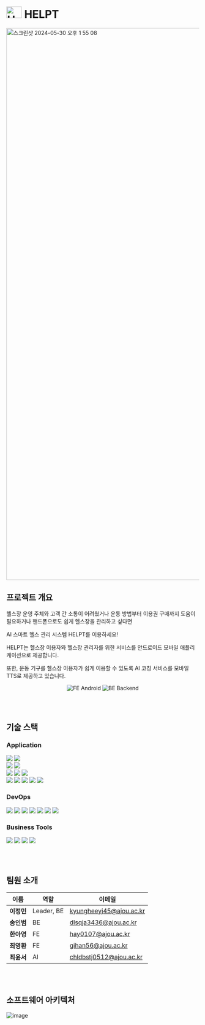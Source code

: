 # <img src="https://github.com/Ajou-Capston-09-HELPT/.github/assets/48830509/76963a33-aac7-48b2-8b82-ae0ee5e308b1" alt="HELPT Logo" width="40" height="30"> HELPT

<img width="1438" alt="스크린샷 2024-05-30 오후 1 55 08" src="https://github.com/Ajou-Capston-09-HELPT/.github/assets/48830509/da8223d0-d85c-4ac9-b5c7-3ae577a0422d">

## 프로젝트 개요
헬스장 운영 주체와 고객 간 소통이 어려웠거나
운동 방법부터 이용권 구매까지 도움이 필요하거나
핸드폰으로도 쉽게 헬스장을 관리하고 싶다면

AI 스마트 헬스 관리 시스템 HELPT를 이용하세요!

HELPT는 헬스장 이용자와 헬스장 관리자를 위한 서비스를
안드로이드 모바일 애플리케이션으로 제공합니다.

또한, 운동 기구를 헬스장 이용자가 쉽게 이용할 수 있도록
AI 코칭 서비스를 모바일 TTS로 제공하고 있습니다.

<p align="center">
  <a href="https://github.com/Ajou-Capston-09-HELPT/Android" style="text-decoration:none;">
    <img src="https://img.shields.io/badge/FE-Android-blue?style=for-the-badge" alt="FE Android">
  </a>
  <a href="https://github.com/Ajou-Capston-09-HELPT/Backend" style="text-decoration:none;">
    <img src="https://img.shields.io/badge/BE-Backend-green?style=for-the-badge" alt="BE Backend">
  </a>
</p>

<br><br>

## 기술 스택

### Application
<img src="https://img.shields.io/badge/Android-3DDC84?style=flat&logo=android&logoColor=white" /> <img src="https://img.shields.io/badge/Kotlin-0095D5?style=flat&logo=kotlin&logoColor=white" /> <br/>
<img src="https://img.shields.io/badge/Java-007396?style=flat&logo=java&logoColor=white" /> <img src="https://img.shields.io/badge/Spring-6DB33F?style=flat&logo=spring&logoColor=white" /> <br/>
<img src="https://img.shields.io/badge/Amazon%20EC2-FF9900?style=flat&logo=amazon-ec2&logoColor=white" /> <img src="https://img.shields.io/badge/Amazon%20S3-569A31?style=flat&logo=amazon-s3&logoColor=white" /> <img src="https://img.shields.io/badge/MySQL-4479A1?style=flat&logo=mysql&logoColor=white" /> <br/>
<img src="https://img.shields.io/badge/PyTorch-EE4C2C?style=flat&logo=pytorch&logoColor=white" /> <img src="https://img.shields.io/badge/Python-3776AB?style=flat&logo=python&logoColor=white" /> <img src="https://img.shields.io/badge/OpenCV-5C3EE8?style=flat&logo=opencv&logoColor=white" /> <img src="https://img.shields.io/badge/MediaPipe-00BFFF?style=flat&logo=mediapipe&logoColor=white" /> <img src="https://img.shields.io/badge/Flask-000000?style=flat&logo=flask&logoColor=white" />

### DevOps
<img src="https://img.shields.io/badge/Git-F05032?style=flat&logo=git&logoColor=white" /> <img src="https://img.shields.io/badge/GitHub-181717?style=flat&logo=github&logoColor=white" /> <img src="https://img.shields.io/badge/GitHub%20Actions-2088FF?style=flat&logo=github-actions&logoColor=white" /> <img src="https://img.shields.io/badge/Docker-2496ED?style=flat&logo=docker&logoColor=white" /> <img src="https://img.shields.io/badge/IntelliJ%20IDEA-000000?style=flat&logo=intellij-idea&logoColor=white" /> <img src="https://img.shields.io/badge/Visual%20Studio%20Code-007ACC?style=flat&logo=visual-studio-code&logoColor=white" /> <img src="https://img.shields.io/badge/Android%20Studio-3DDC84?style=flat&logo=android-studio&logoColor=white" />

### Business Tools
<img src="https://img.shields.io/badge/Notion-000000?style=flat&logo=notion&logoColor=white" /> <img src="https://img.shields.io/badge/Slack-4A154B?style=flat&logo=slack&logoColor=white" /> <img src="https://img.shields.io/badge/Figma-F24E1E?style=flat&logo=figma&logoColor=white" /> <img src="https://img.shields.io/badge/Google%20Drive-34A853?style=flat&logo=google-drive&logoColor=white" />

<br><br>

## 팀원 소개
| 이름         | 역할                    | 이메일                                                                                     |
|--------------|-------------------------|-----------------------------------------------------------------------------------------|
| **이정민** | Leader, BE | kyungheeyj45@ajou.ac.kr |
| **송인범** | BE | dlsqja3436@ajou.ac.kr |
| **한아영** | FE | hay0107@ajou.ac.kr |
| **최영환** | FE | gihan56@ajou.ac.kr |
| **최윤서** | AI | chldbstj0512@ajou.ac.kr |

<br><br>

## 소프트웨어 아키텍처
![image](https://github.com/Ajou-Capston-09-HELPT/.github/assets/48830509/964da7f1-eea6-48d9-a2ef-71deb40e7e5c)


